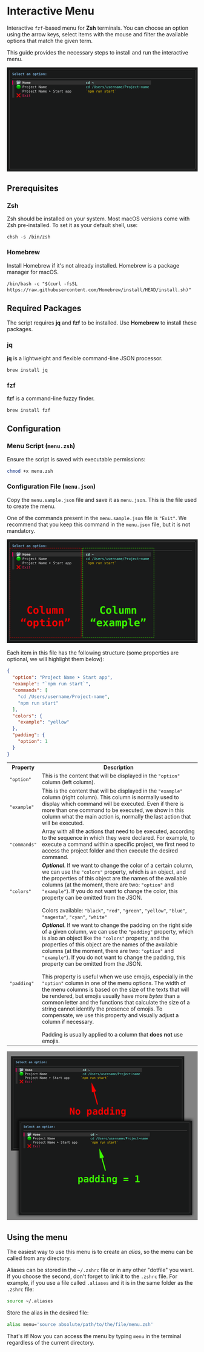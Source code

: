 # Interactive Menu

Interactive `fzf`-based menu for **Zsh** terminals. You can choose an option using the arrow keys, select items with the mouse and filter the available options that match the given term.

This guide provides the necessary steps to install and run the interactive menu.

![Interactive Menu](./docs/menu.png)

## Prerequisites

### Zsh

Zsh should be installed on your system. Most macOS versions come with Zsh pre-installed. To set it as your default shell, use:

```
chsh -s /bin/zsh
```

### Homebrew

Install Homebrew if it's not already installed. Homebrew is a package manager for macOS.

```
/bin/bash -c "$(curl -fsSL https://raw.githubusercontent.com/Homebrew/install/HEAD/install.sh)"
```

## Required Packages

The script requires **jq** and **fzf** to be installed. Use **Homebrew** to install these packages.

### jq

**jq** is a lightweight and flexible command-line JSON processor.

```
brew install jq
```

### fzf

**fzf** is a command-line fuzzy finder.

```
brew install fzf
```

## Configuration

### Menu Script (`menu.zsh`)

Ensure the script is saved with executable permissions:

```sh
chmod +x menu.zsh
```

### Configuration File (`menu.json`)

Copy the `menu.sample.json` file and save it as `menu.json`. This is the file used to create the menu.

One of the commands present in the `menu.sample.json` file is `"Exit"`. We recommend that you keep this command in the `menu.json` file, but it is not mandatory.

![Columns](./docs/columns.png)

Each item in this file has the following structure (some properties are optional, we will highlight them below):

```json
{
  "option": "Project Name ➤ Start app",
  "example": "`npm run start`",
  "commands": [
    "cd /Users/username/Project-name",
    "npm run start"
  ],
  "colors": {
    "example": "yellow"
  },
  "padding": {
    "option": 1
  }
}
```

<table style="width: 100%">
  <tr>
    <th>Property</th>
    <th>Description</th>
  </tr>
  <tr>
    <td style="white-space: nowrap"><code>"option"</code></td>
    <td>
      This is the content that will be displayed in the <code>"option"</code> column (left column).
    </td>
  </tr>
  <tr>
    <td style="white-space: nowrap"><code>"example"</code></td>
    <td>
      This is the content that will be displayed in the <code>"example"</code> column (right column). This column is
      normally used to display which command will be executed. Even if there is more than one command to be executed, we
      show in this column what the main action is, normally the last action that will be executed.
    </td>
  </tr>
  <tr>
    <td style="white-space: nowrap"><code>"commands"</code></td>
    <td>
      Array with all the actions that need to be executed, according to the sequence in which they were declared. For
      example, to execute a command within a specific project, we first need to access the project folder and then
      execute the desired command.
    </td>
  </tr>
  <tr>
    <td style="white-space: nowrap"><code>"colors"</code></td>
    <td>
      <strong><em>Optional</em></strong>. If we want to change the color of a certain column, we can use the
      <code>"colors"</code> property, which is an object, and the properties of this object are the names of the
      available columns (at the moment, there are two: <code>"option"</code> and <code>"example"</code>). If you do not
      want to change the color, this property can be omitted from the JSON.
      <br>
      <br>
      Colors available:
      <code>"black"</code>, <code>"red"</code>, <code>"green"</code>, <code>"yellow"</code>, <code>"blue"</code>,
      <code>"magenta"</code>, <code>"cyan"</code>, <code>"white"</code>
    </td>
  </tr>
  <tr>
    <td style="white-space: nowrap"><code>"padding"</code></td>
    <td>
      <strong><em>Optional</em></strong>. If we want to change the padding on the right side of a given column, we can
      use the <code>"padding"</code> property, which is also an object like the <code>"colors"</code> property, and the
      properties of this object are the names of the available columns (at the moment, there are two:
      <code>"option"</code> and <code>"example"</code>). If you do not want to change the padding, this property can be
      omitted from the JSON.
      <br>
      <br>
      This property is useful when we use emojis, especially in the <code>"option"</code> column in one of the menu
      options. The width of the menu columns is based on the size of the texts that will be rendered, but emojis usually
      have more <em>bytes</em> than a common letter and the functions that calculate the size of a string cannot
      identify the presence of emojis. To compensate, we use this property and visually adjust a column if necessary.
      <br>
      <br>
      Padding is usually applied to a column that <strong>does not</strong> use emojis.
    </td>
  </tr>
</table>

![Padding](./docs/padding.png)

## Using the menu

The easiest way to use this menu is to create an _alias_, so the menu can be called from any directory.

Aliases can be stored in the `~/.zshrc` file or in any other "dotfile" you want. If you choose the second, don't forget to link it to the `.zshrc` file. For example, if you use a file called `.aliases` and it is in the same folder as the `.zshrc` file:

```sh
source ~/.aliases
```

Store the alias in the desired file:

```sh
alias menu='source absolute/path/to/the/file/menu.zsh'
```

That's it! Now you can access the menu by typing `menu` in the terminal regardless of the current directory.
